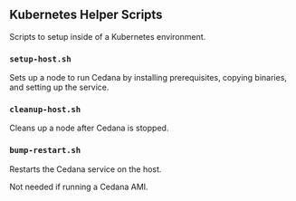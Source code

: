 ## Kubernetes Helper Scripts

Scripts to setup inside of a Kubernetes environment.

### `setup-host.sh` 

Sets up a node to run Cedana by installing prerequisites, copying binaries, and setting up the service.

### `cleanup-host.sh` 

Cleans up a node after Cedana is stopped.

### `bump-restart.sh` 

Restarts the Cedana service on the host.

Not needed if running a Cedana AMI. 
